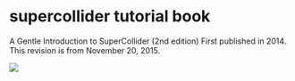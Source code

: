 # supercollider tutorial book
A Gentle Introduction to SuperCollider (2nd edition) 
First published in 2014. This revision is from November 20, 2015.

![](https://github.com/dauuricus/supercollider_tutorial_book/blob/master/acatmayappear0.png)
